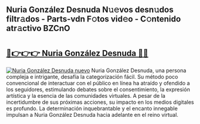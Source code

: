 ## Nuria González Desnuda N𝚞𝚎vos desn𝚞dos filtr𝚊dos - Parts-vdn F𝚘tos vid𝚎o - C𝚘ntenido atr𝚊ctivo BZCnO

# <h2><a href="http://mbc3kpb.tromn.icu/?c=Nuria+Gonz%c3%a1lez+Desnuda">🔗👉👉👉 Nuria González Desnuda 🔗🔗</a></h2>

[![Nuria González Desnuda nuevo](https://i.imgur.com/pEAQMta.gif)](http://mbc3kpb.tromn.icu/?c=Nuria+Gonz%c3%a1lez+Desnuda)
Nuria González Desnuda, una persona compleja e intrigante, desafía la categorización fácil. Su método poco convencional de interactuar con el público en línea ha atraído y ofendido a los seguidores, estimulando debates sobre el consentimiento, la expresión artística y la esencia de las comunidades virtuales. A pesar de la incertidumbre de sus próximas acciones, su impacto en los medios digitales es profundo. La determinación inquebrantable y el encanto innegable impulsan a Nuria González Desnuda hacia adelante en el reino virtual.
